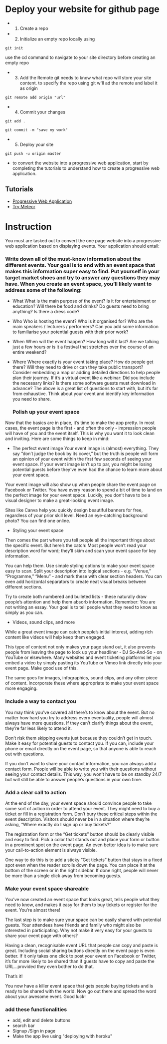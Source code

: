 # Deploy your website for github page
* 1. Create a repo
* 2. Initialize an empty repo locally using
```
git init
```
use the cd command to navigate to your site directory before creating an empty repo
* 3. Add the Remote
git needs to know what repo will store your site content. to specify the repo using git w'll ad the remote and label it as origin
```
git remote add origin "url"
```
* 4. Commit your changes
```
git add .
```
```
git commit -m "save my work"
```
* 5. Deploy your site
```
git push -u origin master
```
* to convert the website into a progressive web application, start by completing the tutorials to understand how to create a progressive web application.
## Tutorials
* [Progressive Web Application](https://developers.google.com/web/fundamentals/codelabs/your-first-pwapp/)
* [Try Meteor](https://www.meteor.com/)
# Instruction
You must are tasked out to convert the one page website into a progressive web application based on displaying events. Your application should entail:

### Write down all of the must-know information about the different events. Your goal is to end with an event space that makes this information super easy to find. Put yourself in your target market shoes and try to answer any questions they may have. When you create an event space, you’ll likely want to address some of the following:


* What
What is the main purpose of the event? Is it for entertainment or education? Will there be food and drinks? Do guests need to bring anything? Is there a dress code?
* Who
Who is hosting the event? Who is it organised for? Who are the main speakers / lecturers / performers? Can you add some information to familiarise your potential guests with their prior work?
* When
When will the event happen? How long will it last? Are we talking just a few hours or is it a festival that stretches over the course of an entire weekend?
* Where
Where exactly is your event taking place? How do people get there? Will they need to drive or can they take public transport? Consider embedding a map or adding detailed directions to help people plan their journey.
If it’s a virtual event like a webinar: Did you include the necessary links? Is there some software guests must download in advance?
The above is a great list of questions to start with, but it’s far from exhaustive. Think about your event and identify key information you need to share.

  ### Polish up your event space

Now that the basics are in place, it’s time to make the app pretty. In most cases, the event page is the first - and often the only - impression people will have of you and the event itself. This is why you want it to look clean and inviting. Here are some things to keep in mind:

* The perfect event image
Your event image is (almost) everything. They say “don’t judge the book by its cover,” but the truth is people will form an opinion of your event within the first few seconds of seeing your event space. If your event image isn’t up to par, you might be losing potential guests before they’ve even had the chance to learn more about your event space.

Your event image will also show up when people share the event page on Facebook or Twitter. You have every reason to spend a bit of time to land on the perfect image for your event space. Luckily, you don’t have to be a visual designer to make a great-looking event image.

Sites like Canva help you quickly design beautiful banners for free, regardless of your prior skill level. Need an eye-catching background photo? You can find one online.

* Styling your event space

Then comes the part where you tell people all the important things about the specific event. But here’s the catch: Most people won’t read your description word for word; they’ll skim and scan your event space for key information.


You can help them. Use simple styling options to make your event space easy to scan. Split your description into logical sections - e.g. “Venue,” “Programme,” “Menu” - and mark these with clear section headers. You can even add horizontal separators to create neat visual breaks between different sections.


Try to create both numbered and bulleted lists - these naturally draw people’s attention and help them absorb information. Remember: You are not writing an essay. Your goal is to tell people what they need to know as simply as you can.


* Videos, sound clips, and more

While a great event image can catch people’s initial interest, adding rich content like videos will help keep them engaged.

This type of content not only makes your page stand out, it also prevents people from leaving the page to look up your headliner - DJ So-And-So - on YouTube or elsewhere. Many websites and event ticketing platforms let you embed a video by simply pasting its YouTube or Vimeo link directly into your event page. Make good use of this.

The same goes for images, infographics, sound clips, and any other piece of content. Incorporate these where appropriate to make your event space more engaging.

 ### Include a way to contact you

You may think you’ve covered all there’s to know about the event. But no matter how hard you try to address every eventuality, people will almost always have more questions. If they can’t clarify things about the event, they’re far less likely to attend it.

Don’t risk them skipping events just because they couldn’t get in touch. Make it easy for potential guests to contact you. If you can, include your phone or email directly on the event page, so that anyone is able to reach out with questions.

If you don’t want to share your contact information, you can always add a contact form. People will be able to write you with their questions without seeing your contact details. This way, you won’t have to be on standby 24/7 but will still be able to answer people’s questions in your own time.


### Add a clear call to action

At the end of the day, your event space should convince people to take some sort of action in order to attend your event. They might need to buy a ticket or fill in a registration form. Don’t bury these critical steps within the event description. Visitors should never be in a situation where they’re asking, “Where exactly do I sign up or buy tickets?”

The registration form or the “Get tickets” button should be clearly visible and easy to find. Pick a color that stands out and place your form or button in a prominent spot on the event page. An even better idea is to make sure your call-to-action element is always visible.


One way to do this is to add a sticky “Get tickets” button that stays in a fixed spot even when the reader scrolls down the page. You can place it at the bottom of the screen or in the right sidebar. If done right, people will never be more than a single click away from becoming guests.


### Make your event space shareable

You’ve now created an event space that looks great, tells people what they need to know, and makes it easy for them to buy tickets or register for the event. You’re almost there!


The last step is to make sure your space can be easily shared with potential guests. Your attendees have friends and family who might also be interested in participating. Why not make it very easy for your guests to share your event page with others?


Having a clean, recognisable event URL that people can copy and paste is great. Including social sharing buttons directly on the event page is even better. If it only takes one click to post your event on Facebook or Twitter, it’s far more likely to be shared than if guests have to copy and paste the URL...provided they even bother to do that.

That’s it!

You now have a killer event space that gets people buying tickets and is ready to be shared with the world. Now go out there and spread the word about your awesome event. Good luck!

### add these functionalities
* add, edit and delete buttons
* search bar
* Signup /Sign in page 
* Make the app live using "deploying with heroku"
